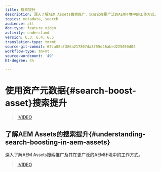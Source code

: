 ```yaml
---
title: 搜索提升
description: 深入了解AEM Assets搜索推广，以及它在更广泛的AEM环境中的工作方式。
topics: metadata, search
audience: all
doc-type: feature video
activity: understand
version: 6.3, 6.4, 6.5
translation-type: tm+mt
source-git-commit: 67ca08bf386a217807da3755d46abed225050d02
workflow-type: tm+mt
source-wordcount: '49'
ht-degree: 4%

---
```



# 使用资产元数据{#search-boost-asset}搜索提升

>[!VIDEO](https://video.tv.adobe.com/v/16766/?quality=12&learn=on)

## 了解AEM Assets的搜索提升{#understanding-search-boosting-in-aem-assets}

深入了解AEM Assets搜索推广及其在更广泛的AEM环境中的工作方式。

>[!VIDEO](https://video.tv.adobe.com/v/16770/?quality=12&learn=on)
